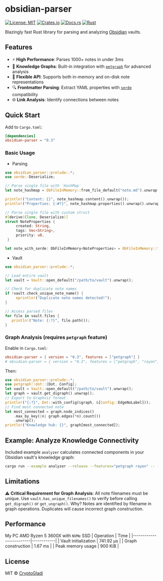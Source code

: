 # obsidian-parser
[![License: MIT](https://img.shields.io/badge/License-MIT-yellow.svg)](https://opensource.org/licenses/MIT)
[![Crates.io](https://img.shields.io/crates/v/obsidian-parser.svg)](https://crates.io/crates/obsidian-parser)
[![Docs.rs](https://docs.rs/obsidian-parser/badge.svg)](https://docs.rs/obsidian-parser)
[![Rust](https://img.shields.io/badge/Rust-orange.svg)](https://www.rust-lang.org)

Blazingly fast Rust library for parsing and analyzing [Obsidian](https://obsidian.md) vaults.
## Features
- ⚡ **High Performance**: Parses 1000+ notes in under 3ms
- 🧠 **Knowledge Graphs**: Built-in integration with [`petgraph`](https://docs.rs/petgraph/latest/petgraph) for advanced analysis
- 🧩 **Flexible API**: Supports both in-memory and on-disk note representations
- 🔍 **Frontmatter Parsing**: Extract YAML properties with [`serde`](https://docs.rs/serde/latest/serde) compatibility
- 🌐 **Link Analysis**: Identify connections between notes
## Quick Start
Add to `Cargo.toml`:
```toml
[dependencies]
obsidian-parser = "0.3"
```
### Basic Usage
*  Parsing
```rust
use obsidian_parser::prelude::*;
use serde::Deserialize;

// Parse single file with `HashMap`
let note_hashmap = ObFileInMemory::from_file_default("note.md").unwrap();

println!("Content: {}", note_hashmap.content().unwrap());
println!("Properties: {:#?}", note_hashmap.properties().unwrap().unwrap());

// Parse single file with custom struct
#[derive(Clone, Deserialize)]
struct NoteProperties {
     created: String,
     tags: Vec<String>,
     priority: u8,
 }

let note_with_serde: ObFileInMemory<NoteProperties> = ObFileInMemory::from_file("note.md").unwrap();
```
* Vault
```rust
use obsidian_parser::prelude::*;

// Load entire vault
let vault = Vault::open_default("/path/to/vault").unwrap();

// Check for duplicate note names
if !vault.check_unique_note_name() {
     eprintln!("Duplicate note names detected!");
}

// Access parsed files
for file in vault.files {
   println!("Note: {:?}", file.path());
}
```
### Graph Analysis (requires `petgraph` feature)
Enable in `Cargo.toml`:
```toml
obsidian-parser = { version = "0.3", features = ["petgraph"] }
# obsidian-parser = { version = "0.3", features = ["petgraph", "rayon"] } is fast
```
Then:
```rust
use obsidian_parser::prelude::*;
use petgraph::dot::{Dot, Config};
let vault = Vault::open_default("/path/to/vault").unwrap();
let graph = vault.get_digraph().unwrap();
// Export to Graphviz format
println!("{:?}", Dot::with_config(&graph, &[Config::EdgeNoLabel]));
// Find most connected note
let most_connected = graph.node_indices()
    .max_by_key(|n| graph.edges(*n).count())
    .unwrap();
println!("Knowledge hub: {}", graph[most_connected]);
```
## Example: Analyze Knowledge Connectivity
Included example `analyzer` calculates connected components in your Obsidian vault's knowledge graph:

```bash
cargo run --example analyzer --release --features="petgraph rayon" -- --path="Path to Obsidian vault"
```
## Limitations
⚠️ **Critical Requirement for Graph Analysis**:
All note filenames must be unique. Use `vault.has_unique_filenames()` to verify before calling `get_digraph()` or `get_ungraph()`.
Why? Notes are identified by filename in graph operations. Duplicates will cause incorrect graph construction.
## Performance
My PC AMD Ryzen 5 3600X with `NVMe` SSD
| Operation               | Time       |
|-------------------------|------------|
| Vault initialization    | 741.92 µs  |
| Graph construction      | 1.67 ms    |
| Peak memory usage       | 900 KiB    |
## License
MIT © [CryptoGladi](https://github.com/CryptoGladi)
